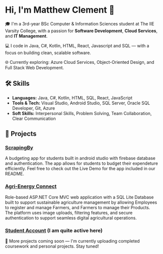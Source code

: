 # Hi, I'm Matthew Clement 👋

🎓 I'm a 3rd-year BSc Computer & Information Sciences student at The IIE Varsity College, with a passion for **Software Development**, **Cloud Services**, and **IT Management**.

💻 I code in Java, C#, Kotlin, HTML, React, Javascript and SQL — with a focus on building clean, scalable software.

🌐 Currently exploring: Azure Cloud Services, Object-Oriented Design, and Full Stack Web Development.

## 🛠️ Skills
- **Languages:** Java, C#, Kotlin, HTML, SQL, React, JavaScript
- **Tools & Tech:** Visual Studio, Android Studio, SQL Server, Oracle SQL Developer, Git, Azure
- **Soft Skills:** Interpersonal Skills, Problem Solving, Team Collaboration, Clear Communication

## 📂 Projects

### [ScrapingBy](https://github.com/STSpencerPeters/ScrapingBy.git)
A budgeting app for students built in android studio with firebase database and authentication. The app allows for students to budget their expendeture efficiently. Feel free to check out the Live Demo for the app included in our README.

### [Agri-Energy Connect](https://github.com/ST10247110/AgriEnergyConnect.git)
Role-based ASP.NET Core MVC web application with a SQL Lite Database built to support sustainable agriculture management by allowing Employees to register and manage Farmers, and Farmers to manage their Products. The platform uses image uploads, filtering features, and secure authentication to support seamless digital agricultural operations.

### [Student Account](https://github.com/ST10247110) (I am quite active here)

🚀 More projects coming soon — I'm currently uploading completed coursework and personal projects. Stay tuned!



